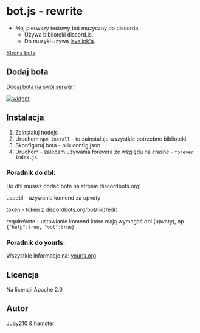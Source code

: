 # bot.js - rewrite
- Mój pierwszy testowy bot muzyczny do discorda. 
  - Używa biblioteki discord.js.
  - Do muzyki używa [lavalink'a](https://github.com/Frederikam/Lavalink/).

[Strona bota](https://botjs.juby.cf)

## Dodaj bota
[Dodaj bota na swój serwer!](https://discordapp.com/oauth2/authorize?&client_id=479612191767789573&scope=bot&permissions=8)

[![widget](https://discordbots.org/api/widget/479612191767789573.svg)](https://discordbots.org/bot/479612191767789573)

## Instalacja
1. Zainstaluj nodejs
2. Uruchom `npm install` - to zainstaluje wszystkie potrzebne biblioteki
3. Skonfiguruj bota - plik config.json
4. Uruchom - zalecam używania forevera ze względu na crashe - `forever index.js`

### Poradnik do dbl:
Do dbl musisz dodać bota na stronie discordbots.org!

usedbl - używanie komend za upvoty

token - token z discordbots.org/bot/(id)/edit

requireVote - ustawianie komend które mają wymagać dbl (upvoty), np. ``{"help":true, "vol":true}``

### Poradnik do yourls:
Wszystkie informacje na: [yourls.org](http://yourls.org/)

## Licencja
Na licencji Apache 2.0

## Autor
Juby210 & hamster
